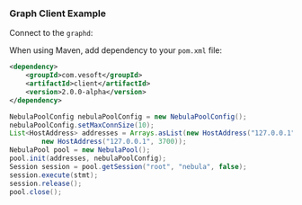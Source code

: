 ### Graph Client Example

Connect to the `graphd`:

When using Maven, add dependency to your `pom.xml` file:

```xml
<dependency>
    <groupId>com.vesoft</groupId>
    <artifactId>client</artifactId>
    <version>2.0.0-alpha</version>
</dependency>
```

```java
NebulaPoolConfig nebulaPoolConfig = new NebulaPoolConfig();
nebulaPoolConfig.setMaxConnSize(10);
List<HostAddress> addresses = Arrays.asList(new HostAddress("127.0.0.1", 3699),
        new HostAddress("127.0.0.1", 3700));
NebulaPool pool = new NebulaPool();
pool.init(addresses, nebulaPoolConfig);
Session session = pool.getSession("root", "nebula", false);
session.execute(stmt);
session.release();
pool.close();
```